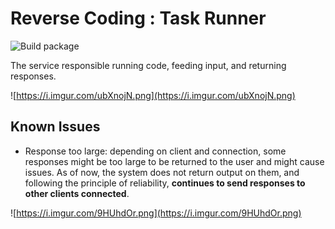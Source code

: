 # Reverse Coding : Task Runner

![Build package](https://github.com/YashKumarVerma/rc-task-runner/workflows/Build%20package/badge.svg)

The service responsible running code, feeding input, and returning responses.

![https://i.imgur.com/ubXnojN.png](https://i.imgur.com/ubXnojN.png)

## Known Issues
- Response too large: depending on client and connection, some responses might be too large to be returned to the user and might cause issues. As of now, the system does not return output on them, and following the principle of reliability, **continues to send responses to other clients connected**.

![https://i.imgur.com/9HUhdOr.png](https://i.imgur.com/9HUhdOr.png)